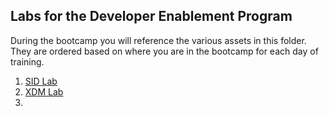## Labs for the Developer Enablement Program

During the bootcamp you will reference the various assets in this folder.  They are ordered based on where you are in the bootcamp for each day of training.

1. [SID Lab](SID%20Lab)
2. [XDM Lab](XDM%20Lab)
3. 
